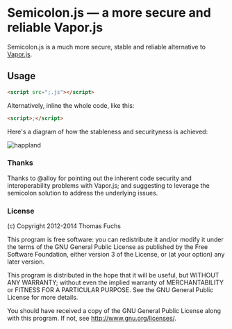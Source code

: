 # Semicolon.js — a more secure and reliable Vapor.js

Semicolon.js is a much more secure, stable and reliable alternative to 
<a href="http://vaporjs.com/">Vapor.js</a>.

## Usage
```html
<script src=";.js"></script>
```

Alternatively, inline the whole code, like this:

```html
<script>;</script>
```

Here's a diagram of how the stableness and securityness is achieved:

![happland](https://cloud.githubusercontent.com/assets/3390/3179802/201120b2-ec2a-11e3-8d9d-ec3ea23ec07e.jpg)

### Thanks

Thanks to @alloy for pointing out the inherent code security and 
interoperability problems with Vapor.js; and suggesting to
leverage the semicolon solution to address the underlying issues.

### License

(c) Copyright 2012-2014 Thomas Fuchs

This program is free software: you can redistribute it and/or modify
it under the terms of the GNU General Public License as published by
the Free Software Foundation, either version 3 of the License, or
(at your option) any later version.

This program is distributed in the hope that it will be useful,
but WITHOUT ANY WARRANTY; without even the implied warranty of
MERCHANTABILITY or FITNESS FOR A PARTICULAR PURPOSE.  See the
GNU General Public License for more details.

You should have received a copy of the GNU General Public License
along with this program.  If not, see <http://www.gnu.org/licenses/>.
